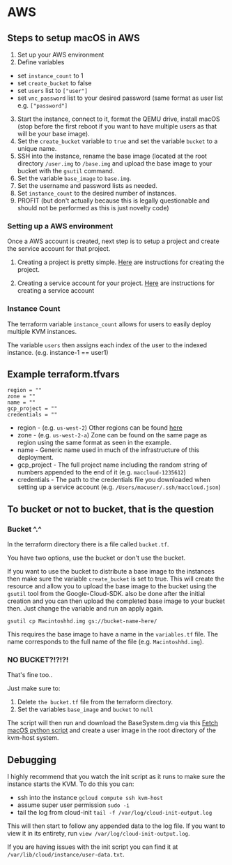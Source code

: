 # AWS

## Steps to setup macOS in AWS

1. Set up your AWS environment
2. Define variables
  - set `instance_count` to 1
  - set `create_bucket` to false
  - set `users` list to `["user"]`
  - set `vnc_password` list to your desired password (same format as user list e.g. `["password"]`
3. Start the instance, connect to it, format the QEMU drive, install macOS (stop before the first reboot if you want to have multiple users as that will be your base image).
4. Set the `create_bucket` variable to `true` and set the variable `bucket` to a unique name.
5. SSH into the instance, rename the base image (located at the root directory `/user.img` to `/base.img` and upload the base image to your bucket with the `gsutil` command.
6. Set the variable `base_image` to `base.img`.
7. Set the username and password lists as needed.
8. Set `instance_count` to the desired number of instances.
9. PROFIT (but don't actually because this is legally questionable and should not be performed as this is just novelty code)


### Setting up a AWS environment

Once a AWS account is created, next step is to setup a project and create the service account for that project.

1. Creating a project is pretty simple. [Here](https://cloud.google.com/appengine/docs/standard/nodejs/building-app/creating-project) are instructions for creating the project.

2. Creating a service account for your project. [Here](https://support.google.com/cloud/answer/6158849#serviceaccounts) are instructions for creating a service account


### Instance Count

The terraform variable `instance_count` allows for users to easily deploy multiple KVM instances.

The variable `users` then assigns each index of the user to the indexed instance. (e.g. instance-1 == user1)


## Example terraform.tfvars

```
region = ""
zone = ""
name = ""
gcp_project = ""
credentials = ""
```

- region - (e.g. `us-west-2`) Other regions can be found [here](https://cloud.google.com/compute/docs/regions-zones/#locations)
- zone - (e.g. `us-west-2-a`) Zone can be found on the same page as region using the same format as seen in the example.
 - name - Generic name used in much of the infrastructure of this deployment.
- gcp_project - The full project name including the random string of numbers appended to the end of it (e.g. `maccloud-1235612`)
- credentials - The path to the credentials file you downloaded when setting up a service account (e.g. `/Users/macuser/.ssh/maccloud.json`)

## To bucket or not to bucket, that is the question

### Bucket ^.^

In the terraform directory there is a file called `bucket.tf`.

You have two options, use the bucket or don't use the bucket.

If you want to use the bucket to distribute a base image to the instances then make sure the variable `create_bucket` is set to true. This will create the resource and allow you to upload the base image to the bucket using the `gsutil` tool from the Google-Cloud-SDK. also be done after the initial creation and you can then upload the completed base image to your bucket then. Just change the variable and run an apply again.

`gsutil cp Macintoshhd.img gs://bucket-name-here/`

This requires the base image to have a name in the `variables.tf` file. The name corresponds to the full name of the file (e.g. `Macintoshhd.img`).

### NO BUCKET?!?!?!

That's fine too..

Just make sure to:
1. Delete `the bucket.tf` file from the terraform directory.
2. Set the variables `base_image` and `bucket` to `null`

The script will then run and download the BaseSystem.dmg via this [Fetch macOS python script](https://github.com/kholia/OSX-KVM/blob/master/fetch-macOS.py) and create a user image in the root directory of the kvm-host system.

## Debugging

I highly recommend that you watch the init script as it runs to make sure the instance starts the KVM. To do this you can:
- ssh into the instance `gcloud compute ssh kvm-host`
- assume super user permission `sudo -i`
- tail the log from cloud-init `tail -f /var/log/cloud-init-output.log`

This will then start to follow any appended data to the log file. If you want to view it in its entirety, run `view /var/log/cloud-init-output.log`.

If you are having issues with the init script you can find it at `/var/lib/cloud/instance/user-data.txt`.
